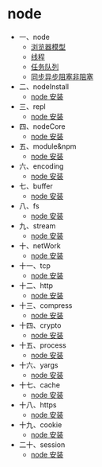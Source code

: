 # node

- 一、node
  - [浏览器模型](./article/1.node/1.安装/README.md)
  - [线程](./article/1.node/1.安装/README.md)
  - [任务队列](./article/1.node/任务队列.md)
  - [同步异步阻塞非阻塞](./article/1.node/1.安装/README.md)
- 二、nodeInstall
  - [node 安装](./article/1.node/1.安装/README.md)
- 三、repl
  - [node 安装](./article/1.node/1.安装/README.md)
- 四、nodeCore
  - [node 安装](./article/1.node/1.安装/README.md)
- 五、module&npm
  - [node 安装](./article/1.node/1.安装/README.md)
- 六、encoding
  - [node 安装](./article/1.node/1.安装/README.md)
- 七、buffer
  - [node 安装](./article/1.node/1.安装/README.md)
- 八、fs
  - [node 安装](./article/1.node/1.安装/README.md)
- 九、stream
  - [node 安装](./article/1.node/1.安装/README.md)
- 十、netWork
  - [node 安装](./article/1.node/1.安装/README.md)
- 十一、tcp
  - [node 安装](./article/1.node/1.安装/README.md)
- 十二、http
  - [node 安装](./article/1.node/1.安装/README.md)
- 十三、compress
  - [node 安装](./article/1.node/1.安装/README.md)
- 十四、crypto
  - [node 安装](./article/1.node/1.安装/README.md)
- 十五、process
  - [node 安装](./article/1.node/1.安装/README.md)
- 十六、yargs
  - [node 安装](./article/1.node/1.安装/README.md)
- 十七、cache
  - [node 安装](./article/1.node/1.安装/README.md)
- 十八、https
  - [node 安装](./article/1.node/1.安装/README.md)
- 十九、cookie
  - [node 安装](./article/1.node/1.安装/README.md)
- 二十、session
  - [node 安装](./article/1.node/1.安装/README.md)
